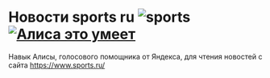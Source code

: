 # Новости sports ru ![sports](https://github.com/alexvolchetsky/sports/workflows/sports/badge.svg) <a href="https://dialogs.yandex.ru/store/skills/362fd0c9-novosti-sports-ru?utm_source=site&utm_medium=badge&utm_campaign=v1&utm_term=d1" target="_blank"><img alt="Алиса это умеет" src="https://dialogs.s3.yandex.net/badges/v1-term1.svg"/></a>
Навык Алисы, голосового помощника от Яндекса, для чтения новостей с сайта https://www.sports.ru/
